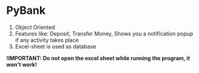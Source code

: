 # PyBank
1. Object Oriented
2. Features like: Deposit, Transfer Money, Shows you a notification popup if any activity takes place
3. Excel-sheet is used as database

**!IMPORTANT: Do not open the excel sheet while running the program, it won't work!**
